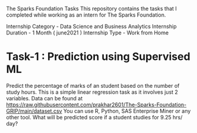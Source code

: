 The Sparks Foundation Tasks
This repository contains the tasks that I completed while working as an intern for The Sparks Foundation.

Internship Category - Data Science and Business Analytics
Internship Duration - 1 Month ( june2021 )
Internship Type - Work from Home

# Task-1 : Prediction using Supervised ML

Predict the percentage of marks of an student based on the number of study hours.
This is a simple linear regression task as it involves just 2 variables.
Data can be found at https://raw.githubusercontent.com/prakhar2601/The-Sparks-Foundation-GRIP/main/dataset.csv
You can use R, Python, SAS Enterprise Miner or any other tool.
What will be predicted score if a student studies for 9.25 hrs/ day?

